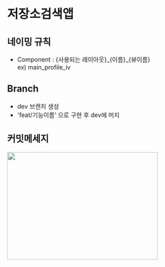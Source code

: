 # 저장소검색앱

## 네이밍 규칙
- Component : {사용되는 레이아웃}\_{이름}\_{뷰이름} </br>
ex) main_profile_iv

## Branch
- dev 브랜치 생성
- 'feat/기능이름' 으로 구현 후 dev에 머지

## 커밋메세지

<img
					src="https://user-images.githubusercontent.com/82700895/178201745-ea256745-5305-4882-a52d-3f68e576eaaa.png"
					width="350" height="250"/>


